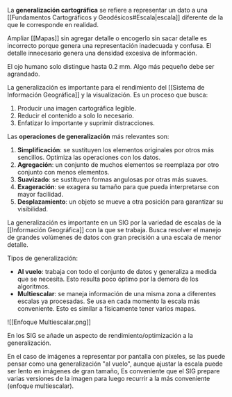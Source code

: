 La **generalización cartográfica** se refiere a representar un dato a una [[Fundamentos Cartográficos y Geodésicos#Escala|escala]] diferente de la que le corresponde en realidad. 

Ampliar [[Mapas]] sin agregar detalle o encogerlo sin sacar detalle es incorrecto porque genera una representación inadecuada y confusa. El detalle innecesario genera una densidad excesiva de información.

El ojo humano solo distingue hasta 0.2 mm. Algo más pequeño debe ser agrandado. 

La generalización es importante para el rendimiento del [[Sistema de Información Geográfica]] y la visualización. Es un proceso que busca:

1. Producir una imagen cartográfica legible.
2. Reducir el contenido a solo lo necesario.
3. Enfatizar lo importante y suprimir distracciones.

Las **operaciones de generalización** más relevantes son:

1. **Simplificación**: se sustituyen los elementos originales por otros más sencillos. Optimiza las operaciones con los datos.
2. **Agregación**: un conjunto de muchos elementos se reemplaza por otro conjunto con menos elementos.
3. **Suavizado**: se sustituyen formas angulosas por otras más suaves.
4. **Exageración**: se exagera su tamaño para que pueda interpretarse con mayor facilidad.
5. **Desplazamiento**: un objeto se mueve a otra posición para garantizar su visibilidad.

La generalización es importante en un SIG por la variedad de escalas de la [[Información Geográfica]] con la que se trabaja. Busca resolver el manejo de grandes volúmenes de datos con gran precisión a una escala de menor detalle.

Tipos de generalización:

- **Al vuelo**: trabaja con todo el conjunto de datos y generaliza a medida que se necesita. Esto resulta poco óptimo por la demora de los algoritmos.
- **Multiescalar**: se maneja información de una misma zona a diferentes escalas ya procesadas. Se usa en cada momento la escala más conveniente. Esto es similar a físicamente tener varios mapas.

![[Enfoque Multiescalar.png]]

En los SIG se añade un aspecto de rendimiento/optimización a la generalización.

En el caso de imágenes a representar por pantalla con píxeles, se las puede pensar como una generalización "al vuelo", aunque ajustar la escala puede ser lento en imágenes de gran tamaño, Es conveniente que el SIG prepare varias versiones de la imagen para luego recurrir a la más conveniente (enfoque multiescalar).
